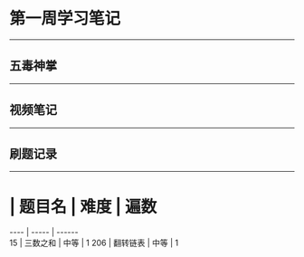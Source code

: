# 第一周学习笔记
----
## 五毒神掌
----
## 视频笔记
----
## 刷题记录
----


# | 题目名  | 难度 | 遍数
---- | ----- | ------  
15  | 三数之和 | 中等 | 1
206  | 翻转链表 | 中等 | 1  
